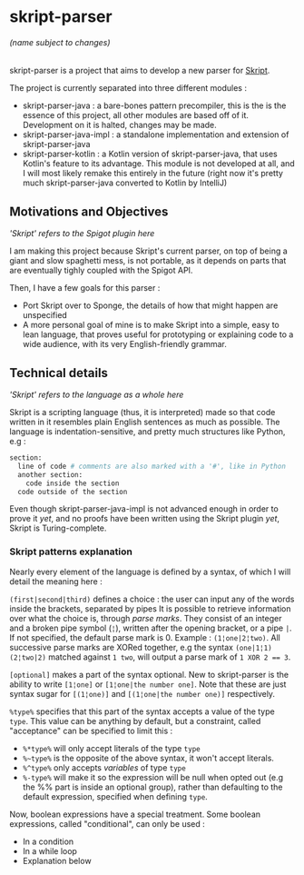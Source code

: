 # skript-parser
###### (name subject to changes)

skript-parser is a project that aims to develop a new parser for [Skript](https://github.com/bensku/Skript). 

The project is currently separated into three different modules :
  * skript-parser-java : a bare-bones pattern precompiler, this is the is the essence of this project, all other modules are based off of it. 
    Development on it is halted, changes may be made. 
  * skript-parser-java-impl : a standalone implementation and extension of skript-parser-java
  * skript-parser-kotlin : a Kotlin version of skript-parser-java, that uses Kotlin's feature to its advantage. This module is not developed at all, and I will most likely remake this entirely in the future (right now it's pretty much skript-parser-java converted to Kotlin by IntelliJ)
    
## Motivations and Objectives

*'Skript' refers to the Spigot plugin here*

I am making this project because Skript's current parser, on top of being a giant and slow spaghetti mess, is not portable, as it depends on parts that are eventually tighly coupled with the Spigot API.

Then, I have a few goals for this parser :
  * Port Skript over to Sponge, the details of how that might happen are unspecified
  * A more personal goal of mine is to make Skript into a simple, easy to lean language, that proves useful for prototyping or explaining code to a wide audience, with its very English-friendly grammar.
  
## Technical details

*'Skript' refers to the language as a whole here*

Skript is a scripting language (thus, it is interpreted) made so that code written in it resembles plain English sentences as much as possible. The language is indentation-sensitive, and pretty much structures like Python, e.g :
```python
section:
  line of code # comments are also marked with a '#', like in Python
  another section:
    code inside the section
  code outside of the section
```

Even though skript-parser-java-impl is not advanced enough in order to prove it *yet*, and no proofs have been written using the Skript plugin *yet*, Skript is Turing-complete.

### Skript patterns explanation

Nearly every element of the language is defined by a syntax, of which I will detail the meaning here :
 
 `(first|second|third)` defines a choice : the user can input any of the words inside the brackets, separated by pipes
It is possible to retrieve information over what the choice is, through *parse marks*. They consist of an integer and a broken pipe symbol (`¦`), written after the opening bracket, or a pipe `|`. If not specified, the default parse mark is 0. Example : `(1¦one|2¦two)`. All successive parse marks are XORed together, e.g the syntax `(one|1¦1) (2¦two|2)` matched against `1 two`, will output a parse mark of `1 XOR 2 == 3`.

`[optional]` makes a part of the syntax optional. New to skript-parser is the ability to write `[1¦one]` or `[1¦one|the number one]`. Note that these are just syntax sugar for `[(1¦one)]` and `[(1¦one|the number one)]` respectively.

`%type%` specifies that this part of the syntax accepts a value of the type `type`. This value can be anything by default, but a constraint, called "acceptance" can be specified to limit this :
  * `%*type%` will only accept literals of the type `type`
  * `%~type%` is the opposite of the above syntax, it won't accept literals.
  * `%^type%` only accepts *variables* of type `type`
  * `%-type%` will make it so the expression will be null when opted out (e.g the %% part is inside an optional group), rather than defaulting to the default expression, specified when defining `type`.
  
Now, boolean expressions have a special treatment. Some boolean expressions, called "conditional", can only be used :
  * In a condition
  * In a while loop
  * Explanation below
